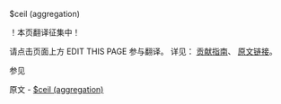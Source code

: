  $ceil (aggregation)

 ！本页翻译征集中！

请点击页面上方 EDIT THIS PAGE 参与翻译。
详见：
[贡献指南]( https://github.com/JinMuInfo/MongoDB-Manual-zh/blob/master/CONTRIBUTING.md )、
[原文链接](  https://docs.mongodb.com/manual/reference/operator/aggregation/ceil/  )。

 参见

原文 - [$ceil (aggregation)]( https://docs.mongodb.com/manual/reference/operator/aggregation/ceil/ )

